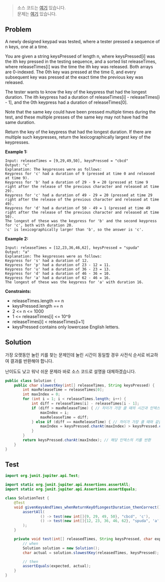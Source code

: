 > 소스 코드는 [여기](https://github.com/lcalmsky/leetcode/blob/master/src/main/java/io/lcalmsky/leetcode/slowest_key/Solution.java) 있습니다.  
> 문제는 [여기](https://leetcode.com/explore/challenge/card/september-leetcoding-challenge-2021/636/week-1-september-1st-september-7th/3965/) 있습니다.

## Problem

A newly designed keypad was tested, where a tester pressed a sequence of n keys, one at a time.

You are given a string keysPressed of length n, where keysPressed[i] was the ith key pressed in the testing sequence, and a sorted list releaseTimes, where releaseTimes[i] was the time the ith key was released. Both arrays are 0-indexed. The 0th key was pressed at the time 0, and every subsequent key was pressed at the exact time the previous key was released.

The tester wants to know the key of the keypress that had the longest duration. The ith keypress had a duration of releaseTimes[i] - releaseTimes[i - 1], and the 0th keypress had a duration of releaseTimes[0].

Note that the same key could have been pressed multiple times during the test, and these multiple presses of the same key may not have had the same duration.

Return the key of the keypress that had the longest duration. If there are multiple such keypresses, return the lexicographically largest key of the keypresses.

**Example 1:**

```
Input: releaseTimes = [9,29,49,50], keysPressed = "cbcd"
Output: "c"
Explanation: The keypresses were as follows:
Keypress for 'c' had a duration of 9 (pressed at time 0 and released at time 9).
Keypress for 'b' had a duration of 29 - 9 = 20 (pressed at time 9 right after the release of the previous character and released at time 29).
Keypress for 'c' had a duration of 49 - 29 = 20 (pressed at time 29 right after the release of the previous character and released at time 49).
Keypress for 'd' had a duration of 50 - 49 = 1 (pressed at time 49 right after the release of the previous character and released at time 50).
The longest of these was the keypress for 'b' and the second keypress for 'c', both with duration 20.
'c' is lexicographically larger than 'b', so the answer is 'c'.
```

**Example 2:**

```
Input: releaseTimes = [12,23,36,46,62], keysPressed = "spuda"
Output: "a"
Explanation: The keypresses were as follows:
Keypress for 's' had a duration of 12.
Keypress for 'p' had a duration of 23 - 12 = 11.
Keypress for 'u' had a duration of 36 - 23 = 13.
Keypress for 'd' had a duration of 46 - 36 = 10.
Keypress for 'a' had a duration of 62 - 46 = 16.
The longest of these was the keypress for 'a' with duration 16.
```

**Constraints:**

* releaseTimes.length == n
* keysPressed.length == n
* 2 <= n <= 1000
* 1 <= releaseTimes[i] <= 10^9
* releaseTimes[i] < releaseTimes[i+1]
* keysPressed contains only lowercase English letters.

## Solution

가장 오랫동안 눌린 키를 찾는 문제인데 눌린 시간이 동일할 경우 사전식 순서로 비교하여 결과를 반환해야 합니다.

난이도도 낮고 워낙 쉬운 문제라 바로 소스 코드로 설명을 대체하겠습니다.

```java
public class Solution {
    public char slowestKey(int[] releaseTimes, String keysPressed) {
        int maxReleaseTime = releaseTimes[0];
        int maxIndex = 0;
        for (int i = 1; i < releaseTimes.length; i++) {
            int diff = releaseTimes[i] - releaseTimes[i - 1];
            if (diff > maxReleaseTime) { // 차이가 가장 클 때의 시간과 인덱스를 구함
                maxIndex = i;
                maxReleaseTime = diff;
            } else if (diff == maxReleaseTime) { // 차이가 가장 클 때와 같을 때는 사전식 순서로 더 큰 인덱스를 구함
                maxIndex = keysPressed.charAt(maxIndex) > keysPressed.charAt(i) ? maxIndex : i;
            }
        }
        return keysPressed.charAt(maxIndex); // 해당 인덱스의 키를 반환
    }
}
```

## Test

```java
import org.junit.jupiter.api.Test;

import static org.junit.jupiter.api.Assertions.assertAll;
import static org.junit.jupiter.api.Assertions.assertEquals;

class SolutionTest {
    @Test
    void givenKeysAndTimes_whenReturnKeyOfLongestDuration_thenCorrect() {
        assertAll(
                () -> test(new int[]{9, 29, 49, 50}, "cbcd", 'c'),
                () -> test(new int[]{12, 23, 36, 46, 62}, "spuda", 'a')
        );
    }

    private void test(int[] releasedTimes, String keysPressed, char expected) {
        // when
        Solution solution = new Solution();
        char actual = solution.slowestKey(releasedTimes, keysPressed);

        // then
        assertEquals(expected, actual);
    }
}
```